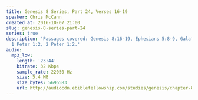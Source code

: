 ```yaml
---
title: Genesis 8 Series, Part 24, Verses 16-19
speaker: Chris McCann
created_at: 2016-10-07 21:00
slug: genesis-8-series-part-24
series: true
description: 'Passages covered: Genesis 8:16-19, Ephesians 5:8-9, Galatians 5:22-23,
  1 Peter 1:2, 2 Peter 1:2.'
audio:
  mp3_low:
    length: '23:44'
    bitrate: 32 Kbps
    sample_rate: 22050 Hz
    size: 5.4 MB
    size_bytes: 5696583
    url: http://audiocdn.ebiblefellowship.com/studies/genesis/chapter-8/2016.10.07_McCann_-_Genesis_8_Series_Part_24.mp3
---
```

